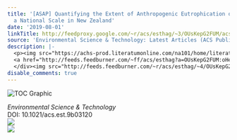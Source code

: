 ```yaml
---
title: '[ASAP] Quantifying the Extent of Anthropogenic Eutrophication of Lakes at
  a National Scale in New Zealand'
date: '2019-08-01'
linkTitle: http://feedproxy.google.com/~r/acs/esthag/~3/OUsKepG2FUM/acs.est.9b03120
source: 'Environmental Science & Technology: Latest Articles (ACS Publications)'
description: |-
  <p><img src="https://achs-prod.literatumonline.com/na101/home/literatum/publisher/achs/journals/content/esthag/0/esthag.ahead-of-print/acs.est.9b03120/20190731/images/medium/es-2019-03120g_0007.gif" alt="TOC Graphic"/></p><div><cite>Environmental Science & Technology</cite></div><div>DOI: 10.1021/acs.est.9b03120</div><div class="feedflare">
  <a href="http://feeds.feedburner.com/~ff/acs/esthag?a=OUsKepG2FUM:oHeaGYqiavg:yIl2AUoC8zA"><img src="http://feeds.feedburner.com/~ff/acs/esthag?d=yIl2AUoC8zA" border="0"></img></a>
  </div><img src="http://feeds.feedburner.com/~r/acs/esthag/~4/OUsKepG2FUM" ...
disable_comments: true
---
```

<p><img src="https://achs-prod.literatumonline.com/na101/home/literatum/publisher/achs/journals/content/esthag/0/esthag.ahead-of-print/acs.est.9b03120/20190731/images/medium/es-2019-03120g_0007.gif" alt="TOC Graphic"/></p><div><cite>Environmental Science & Technology</cite></div><div>DOI: 10.1021/acs.est.9b03120</div><div class="feedflare">
<a href="http://feeds.feedburner.com/~ff/acs/esthag?a=OUsKepG2FUM:oHeaGYqiavg:yIl2AUoC8zA"><img src="http://feeds.feedburner.com/~ff/acs/esthag?d=yIl2AUoC8zA" border="0"></img></a>
</div><img src="http://feeds.feedburner.com/~r/acs/esthag/~4/OUsKepG2FUM" ...